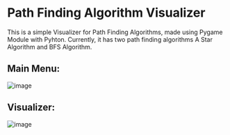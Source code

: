 # Path Finding Algorithm Visualizer

This is a simple Visualizer for Path Finding Algorithms, made using Pygame Module with Pyhton. Currently, it has two path finding algorithms A Star Algorithm and BFS Algorithm.

## Main Menu:

![image](https://github.com/user-attachments/assets/3caa5590-4eb1-410c-ba48-af2e593747cc)

## Visualizer:

![image](https://github.com/user-attachments/assets/121dacfe-6667-4a61-b2f6-69546e767024)

